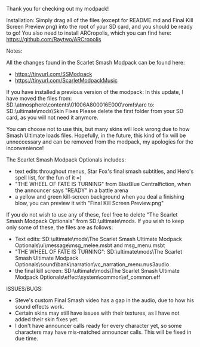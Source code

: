 Thank you for checking out my modpack!

Installation:
Simply drag all of the files (except for README.md and Final Kill Screen Preview.png) into the root of your SD card, and you should be ready to go!
You also need to install ARCropolis, which you can find here: https://github.com/Raytwo/ARCropolis

Notes:

All the changes found in the Scarlet Smash Modpack can be found here:
 - https://tinyurl.com/SSModpack
 - https://tinyurl.com/ScarletModpackMusic

If you have installed a previous version of the modpack:
In this update, I have moved the files from:
SD:\atmosphere\contents\01006A800016E000\romfs\arc
to: SD:\ultimate\mods\Skin Fixes
Please delete the first folder from your SD card, as you will not need it anymore.

You can choose not to use this, but many skins will look wrong due to how Smash Ultimate loads files.
Hopefully, in the future, this kind of fix will be unneccessary and can be removed from the modpack, my apologies for the inconvenience!

The Scarlet Smash Modpack Optionals includes:
 - text edits throughout menus, Star Fox's final smash subtitles, and Hero's spell list, for the fun of it =)
 - "THE WHEEL OF FATE IS TURNING" from BlazBlue Centralfiction, when the announcer says "READY" in a battle arena
 - a yellow and green kill-screen background when you deal a finishing blow, you can preview it with "Final Kill Screen Preview.png"

If you do not wish to use any of these, feel free to delete "The Scarlet Smash Modpack Optionals" from SD:\ultimate\mods\.
If you wish to keep only some of these, the files are as follows:

 - Text edits: SD:\ultimate\mods\The Scarlet Smash Ultimate Modpack Optionals\ui\message\msg_melee.msbt and msg_menu.msbt
 - "THE WHEEL OF FATE IS TURNING": SD:\ultimate\mods\The Scarlet Smash Ultimate Modpack Optionals\sound\bank\narration\vc_narration_menu.nus3audio
 - the final kill screen: SD:\ultimate\mods\The Scarlet Smash Ultimate Modpack Optionals\effect\system\common\ef_common.eff

ISSUES/BUGS:

 - Steve's custom Final Smash video has a gap in the audio, due to how his sound effects work.
 - Certain skins may still have issues with their textures, as I have not added their skin fixes yet.
 - I don't have announcer calls ready for every character yet, so some characters may have mis-matched announcer calls. This will be fixed in due time.